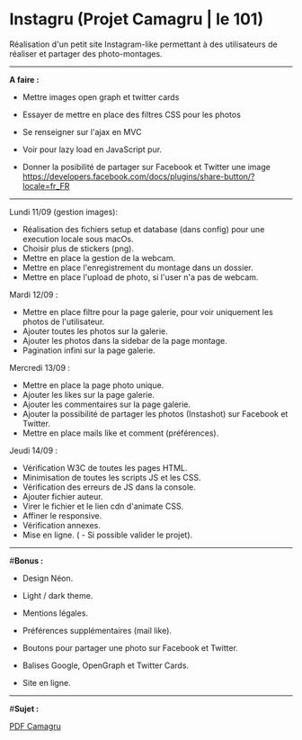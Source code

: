﻿# Instagru (Projet Camagru | le 101)
Réalisation d'un petit site Instagram-like permettant à des utilisateurs de réaliser et partager des photo-montages.

<hr>

<strong>A faire :</strong>

 - Mettre images open graph et twitter cards
 - Essayer de mettre en place des filtres CSS pour les photos

 - Se renseigner sur l'ajax en MVC

 - Voir pour lazy load en JavaScript pur. 

 - Donner la posibilité de partager sur Facebook et Twitter une image
https://developers.facebook.com/docs/plugins/share-button/?locale=fr_FR

<hr>

Lundi 11/09 (gestion images):

 - Réalisation des fichiers setup et database (dans config) pour une execution locale sous macOs.
 - Choisir plus de stickers (png).
 - Mettre en place la gestion de la webcam.
 - Mettre en place l'enregistrement du montage dans un dossier.
 - Mettre en place l'upload de photo, si l'user n'a pas de webcam.

Mardi 12/09 :

 - Mettre en place filtre pour la page galerie, pour voir uniquement les photos de l'utilisateur.
 - Ajouter toutes les photos sur la galerie.
 - Ajouter les photos dans la sidebar de la page montage.
 - Pagination infini sur la page galerie.

Mercredi 13/09 :

 - Mettre en place la page photo unique.
 - Ajouter les likes sur la page galerie.
 - Ajouter les commentaires sur la page galerie.
 - Ajouter la possibilité de partager les photos (Instashot) sur Facebook et Twitter.
 - Mettre en place mails like et comment (préférences).

Jeudi 14/09 :

 - Vérification W3C de toutes les pages HTML.
 - Minimisation de toutes les scripts JS et les CSS.
 - Vérification des erreurs de JS dans la console.
 - Ajouter fichier auteur.
 - Virer le fichier et le lien cdn d'animate CSS.
 - Affiner le responsive.
 - Vérification annexes.
 - Mise en ligne.
( - Si possible valider le projet).

<hr>

#<strong>Bonus :</strong>

 - Design Néon.
 - Light / dark theme.
 - Mentions légales.

 - Préférences supplémentaires (mail like).
 - Boutons pour partager une photo sur Facebook et Twitter.
 - Balises Google, OpenGraph et Twitter Cards.
 - Site en ligne.


<hr>

#<strong>Sujet :</strong>

<a href="https://github.com/Rorothejedi/camagru/blob/master/camagru.fr.pdf">PDF Camagru</a>
